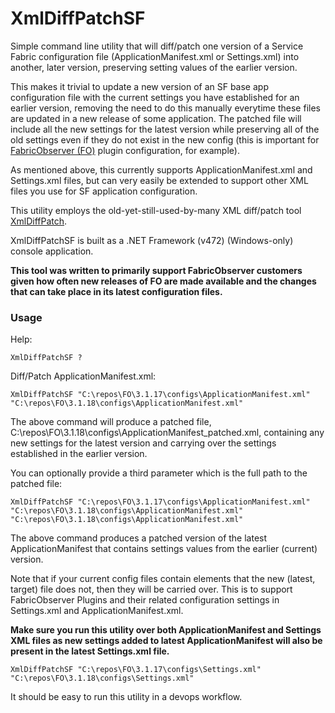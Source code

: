 # XmlDiffPatchSF

Simple command line utility that will diff/patch one version of a Service Fabric configuration file (ApplicationManifest.xml or Settings.xml) into another, later version, preserving setting values of the earlier version. 

This makes it trivial to update a new version of an SF base app configuration file with the current settings you have established for an earlier version, removing the need to do this manually everytime these files are updated in a new release of some application. The patched file will include all the new settings for the latest version while preserving all of the old settings even if they do not exist in the new config (this is important for [FabricObserver (FO)](https://github.com/microsoft/service-fabric-observer) plugin configuration, for example).

As mentioned above, this currently supports ApplicationManifest.xml and Settings.xml files, but can very easily be extended to support other XML files you use for SF application configuration. 

This utility employs the old-yet-still-used-by-many XML diff/patch tool [XmlDiffPatch](https://www.nuget.org/packages/XMLDiffPatch/). 

XmlDiffPatchSF is built as a .NET Framework (v472) (Windows-only) console application.  

**This tool was written to primarily support FabricObserver customers given how often new releases of FO are made available and the changes that can take place in its latest configuration files.** 

### Usage

Help:

```XmlDiffPatchSF ? ```

Diff/Patch ApplicationManifest.xml:

``` XmlDiffPatchSF "C:\repos\FO\3.1.17\configs\ApplicationManifest.xml" "C:\repos\FO\3.1.18\configs\ApplicationManifest.xml" ``` 

The above command will produce a patched file, C:\repos\FO\3.1.18\configs\ApplicationManifest_patched.xml, containing any new settings for the latest version and carrying over the settings established in the earlier version. 

You can optionally provide a third parameter which is the full path to the patched file: 

``` XmlDiffPatchSF "C:\repos\FO\3.1.17\configs\ApplicationManifest.xml" "C:\repos\FO\3.1.18\configs\ApplicationManifest.xml" "C:\repos\FO\3.1.18\configs\ApplicationManifest.xml" ``` 

The above command produces a patched version of the latest ApplicationManifest that contains settings values from the earlier (current) version. 

Note that if your current config files contain elements that the new (latest, target) file does not, then they will be carried over. This is to support FabricObserver Plugins and their related configuration settings in Settings.xml and ApplicationManifest.xml. 

**Make sure you run this utility over both ApplicationManifest and Settings XML files as new settings added to latest ApplicationManifest will also be present in the latest Settings.xml file.** 

``` XmlDiffPatchSF "C:\repos\FO\3.1.17\configs\Settings.xml" "C:\repos\FO\3.1.18\configs\Settings.xml" ``` 

It should be easy to run this utility in a devops workflow. 
